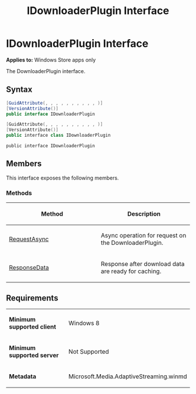 ﻿---
title: IDownloaderPlugin Interface
TOCTitle: IDownloaderPlugin Interface
ms:assetid: 8ea37240-a2f6-44b4-9670-d39e28db3bcb
ms:mtpsurl: https://msdn.microsoft.com/en-us/library/JJ822781(v=VS.90)
ms:contentKeyID: 50079535
ms.date: 11/19/2012
mtps_version: v=VS.90
dev_langs:
- csharp
- c++
- jscript
---

# IDownloaderPlugin Interface

**Applies to:** Windows Store apps only

The DownloaderPlugin interface.

## Syntax

``` csharp
[GuidAttribute(, , , , , , , , , , )]
[VersionAttribute()]
public interface IDownloaderPlugin 
```

``` c++
[GuidAttribute(, , , , , , , , , , )]
[VersionAttribute()]
public interface class IDownloaderPlugin
```

``` jscript
public interface IDownloaderPlugin
```

## Members

This interface exposes the following members.

### Methods

<table>
<colgroup>
<col style="width: 50%" />
<col style="width: 50%" />
</colgroup>
<thead>
<tr class="header">
<th><p>Method</p></th>
<th><p>Description</p></th>
</tr>
</thead>
<tbody>
<tr class="odd">
<td><p><a href="idownloaderplugin-requestasync-method.md">RequestAsync</a></p></td>
<td><p>Async operation for request on the DownloaderPlugin.</p></td>
</tr>
<tr class="even">
<td><p><a href="idownloaderplugin-responsedata-method.md">ResponseData</a></p></td>
<td><p>Response after download data are ready for caching.</p></td>
</tr>
</tbody>
</table>


## Requirements

<table>
<colgroup>
<col style="width: 50%" />
<col style="width: 50%" />
</colgroup>
<tbody>
<tr class="odd">
<td><p><strong>Minimum supported client</strong></p></td>
<td><p>Windows 8</p></td>
</tr>
<tr class="even">
<td><p><strong>Minimum supported server</strong></p></td>
<td><p>Not Supported</p></td>
</tr>
<tr class="odd">
<td><p><strong>Metadata</strong></p></td>
<td><p>Microsoft.Media.AdaptiveStreaming.winmd</p></td>
</tr>
</tbody>
</table>

